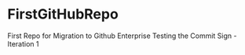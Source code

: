 # FirstGitHubRepo
First Repo for Migration to Github Enterprise
Testing the Commit Sign - Iteration 1
